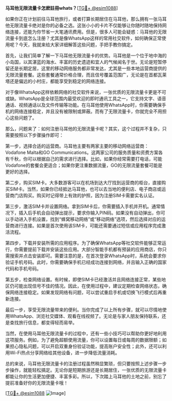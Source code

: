 **马耳他无限流量卡怎麽註冊whats？**[[TG💪+ @esim1088](https://t.me/s/esim1088)]

如果你正在计划前往马耳他旅行，或者打算长期居住在马耳他，那么拥有一张马耳他无限流量卡绝对是你的必备之选。这张小小的卡片不仅能够让你随时随地保持网络连接，还能为你节省一大笔通讯费用。但是，很多人可能会疑惑：马耳他的无限流量卡到底怎么注册？尤其是像WhatsApp这样的常用社交软件，如何确保正常使用呢？今天，我就来给大家详细解答这些问题，手把手教你搞定。

首先，让我们简单了解一下马耳他无限流量卡的优势。马耳他是一个位于地中海的小岛国，以其湛蓝的海水、丰富的历史遗迹和宜人的气候闻名于世。无论是短暂停留还是长期定居，这里的移动网络服务都非常发达，尤其是一些本地运营商提供的无限流量套餐。这些套餐通常价格合理，而且信号覆盖范围广，无论是在首都瓦莱塔还是偏远的小村庄，都能享受到稳定的网络连接。

对于像WhatsApp这样依赖网络的社交软件来说，一张优质的无限流量卡更是不可或缺。WhatsApp是全球范围内最受欢迎的即时通讯工具之一，它支持文字、语音通话、视频通话以及文件传输等功能。在马耳他使用WhatsApp时，你需要确保手机的网络连接稳定，并且没有被限制或屏蔽。而有了无限流量卡，你就完全不用担心这些问题了。

那么，问题来了：如何注册马耳他的无限流量卡呢？其实，这个过程并不复杂，只需要按照以下步骤操作即可：

第一步，选择合适的运营商。马耳他主要有两家主要的移动网络运营商：Vodafone Malta和GO Communications。这两家公司的服务质量和资费方案各有千秋，你可以根据自己的需求进行选择。比如，如果你经常需要打电话，可能Vodafone的套餐会更适合；如果你更注重数据流量，GO的无限流量套餐可能是更好的选择。

第二步，购买SIM卡。大多数游客可以在机场到达大厅找到运营商的柜台，直接购买SIM卡。当然，如果你已经抵达马耳他，也可以去当地的便利店、电子商店或运营商门店购买。购买时记得带上有效的护照，因为注册SIM卡需要实名认证。

第三步，激活SIM卡并设置网络。拿到SIM卡后，你需要插入手机并开机。通常情况下，插入后手机会自动弹出提示，要求你输入PIN码。如果没有自动弹出，你可以手动进入手机设置，找到“蜂窝移动网络”或“移动网络”选项，然后选择对应的运营商进行连接。如果是首次使用该SIM卡，可能还需要通过短信或应用程序完成激活流程。

第四步，下载并安装所需的应用程序。为了确保WhatsApp等社交软件能够正常运行，你需要提前下载并安装这些应用。大部分智能手机都有预装的应用商店，你只需搜索并点击安装即可。需要注意的是，在首次登录WhatsApp时，系统会要求你验证手机号码。此时，你需要确保手机已经成功连接到网络，并且输入正确的国家代码和手机号码。

第五步，检查网络设置。有时候，即使SIM卡已经激活并且网络连接正常，某些地区仍可能出现信号不佳的情况。因此，在使用过程中，建议定期检查网络状态，确保网络连接稳定。如果发现网络有问题，可以尝试重启手机或切换飞行模式后再重新连接。

最后一步，享受无限流量带来的便利。当你完成了以上所有步骤，就可以尽情地使用WhatsApp、浏览社交媒体、观看在线视频了。无论是与家人朋友保持联系，还是查找旅行信息，都变得轻而易举。

当然，在使用马耳他无限流量卡的过程中，还有一些小技巧可以帮助你更好地利用这项服务。例如，为了避免超额使用流量，你可以设置每日或每周的数据限额；如果担心隐私问题，可以开启双重身份验证功能，提高账户安全性；此外，还可以利用Wi-Fi热点分享网络给其他设备，进一步降低流量消耗。

总的来说，马耳他无限流量卡的注册过程虽然稍显繁琐，但只要按照上述步骤一步步操作，就能轻松搞定。无论你是短期旅游还是长期居住，一张优质的无限流量卡都能让你的生活更加便捷、丰富多彩。所以，下次踏上马耳他的土地之前，别忘了提前准备好你的无限流量卡哦！

[[TG💪+ @esim1088](https://t.me/s/esim1088) ![Image](https://i.postimg.cc/4NQfJmqS/Snipaste-2025-05-13-00-14-12.png)]